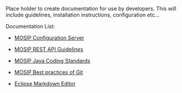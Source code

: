 Place holder to create documentation for use by developers. This will include guidelines, installation instructions, configuration etc...

Documentation List:
- [MOSIP Configuration Server](https://github.com/mosip/mosip/wiki/MOSIP-Configuration-Server)

- [MOSIP REST API Guidelines](https://github.com/mosip/mosip/wiki/MOSIP-REST-API-guidelines)

- [MOSIP Java Coding Standards](https://github.com/mosip/mosip/wiki/MOSIP-Java-coding-standards)

- [MOSIP Best practices of Git](https://github.com/mosip/mosip/wiki/MOSIP---Best-practices-of-Git)

- [Eclipse Markdown Editor](https://github.com/mosip/mosip/wiki/Eclipse-Markdown-Editor)
